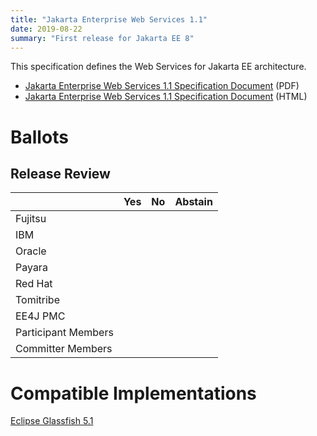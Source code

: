 ```yaml
---
title: "Jakarta Enterprise Web Services 1.1"
date: 2019-08-22
summary: "First release for Jakarta EE 8"
---
```


This specification defines the Web Services for Jakarta EE architecture.

* [Jakarta Enterprise Web Services 1.1 Specification Document](./ews-spec-1.1.pdf) (PDF)
* [Jakarta Enterprise Web Services 1.1 Specification Document](./ews-spec-1.1.html) (HTML)

# Ballots

## Release Review

|                       |  Yes    | No      | Abstain  |
|-----------------------|---------|---------|----------|
|Fujitsu                |         |         |          |
|IBM                    |         |         |          |
|Oracle                 |         |         |          |
|Payara                 |         |         |          |
|Red Hat                |         |         |          |
|Tomitribe              |         |         |          |
|EE4J PMC               |         |         |          |
|Participant Members    |         |         |          |
|Committer Members      |         |         |          |

# Compatible Implementations

[Eclipse Glassfish 5.1](https://projects.eclipse.org/projects/ee4j.glassfish/downloads)
